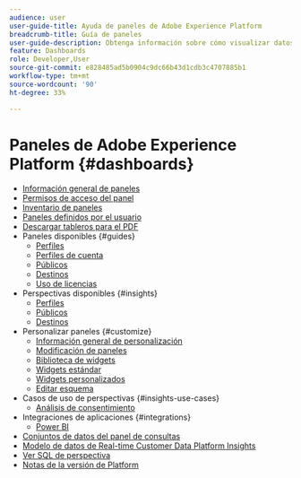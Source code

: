 ```yaml
---
audience: user
user-guide-title: Ayuda de paneles de Adobe Experience Platform
breadcrumb-title: Guía de paneles
user-guide-description: Obtenga información sobre cómo visualizar datos en Experience Platform a través de paneles personalizables.
feature: Dashboards
role: Developer,User
source-git-commit: e828485ad5b0904c9dc66b43d1cdb3c4707885b1
workflow-type: tm+mt
source-wordcount: '90'
ht-degree: 33%

---
```



# Paneles de Adobe Experience Platform {#dashboards}

* [Información general de paneles](home.md)
* [Permisos de acceso del panel](permissions.md)
* [Inventario de paneles](inventory.md)
* [Paneles definidos por el usuario](user-defined-dashboards.md)
* [Descargar tableros para el PDF](download.md)
* Paneles disponibles {#guides}
   * [Perfiles](guides/profiles.md)
   * [Perfiles de cuenta](guides/account-profiles.md)
   * [Públicos](guides/audiences.md)
   * [Destinos](guides/destinations.md)
   * [Uso de licencias](guides/license-usage.md)
* Perspectivas disponibles {#insights}
   * [Perfiles](insights/profiles.md)
   * [Públicos](insights/audiences.md)
   * [Destinos](insights/destinations.md)
* Personalizar paneles {#customize}
   * [Información general de personalización](customize/overview.md)
   * [Modificación de paneles](customize/modify.md)
   * [Biblioteca de widgets](customize/widget-library.md)
   * [Widgets estándar](customize/standard-widgets.md)
   * [Widgets personalizados](customize/custom-widgets.md)
   * [Editar esquema](customize/edit-schema.md)
* Casos de uso de perspectivas {#insights-use-cases}
   * [Análisis de consentimiento](insights-use-cases/consent-analysis.md)
* Integraciones de aplicaciones {#integrations}
   * [Power BI](integrations/power-bi.md)
* [Conjuntos de datos del panel de consultas](query.md)
* [Modelo de datos de Real-time Customer Data Platform Insights](cdp-insights-data-model.md)
* [Ver SQL de perspectiva](view-sql.md)
* [Notas de la versión de Platform](https://experienceleague.adobe.com/en/docs/experience-platform/release-notes/latest)
